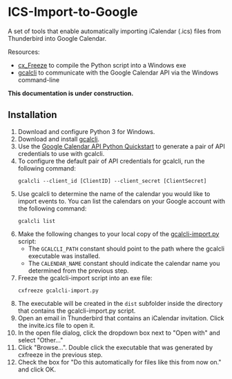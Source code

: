 
# ICS-Import-to-Google
A set of tools that enable automatically importing iCalendar (.ics) files from Thunderbird into Google Calendar.

Resources:

  - [cx_Freeze](https://marcelotduarte.github.io/cx_Freeze/) to compile the Python script into a Windows exe
 - [gcalcli](https://github.com/insanum/gcalcli) to communicate with the Google Calendar API via the Windows command-line

**This documentation is under construction.**

## Installation

 1. Download and configure Python 3 for Windows.
 2. Download and install [gcalcli](https://github.com/insanum/gcalcli).
 3. Use the [Google Calendar API Python Quickstart](https://developers.google.com/calendar/quickstart/python#step_1_turn_on_the) to generate a pair of API credentials to use with gcalcli.
 4. To configure the default pair of API credentials for gcalcli, run the following command:
    ```
    gcalcli --client_id [ClientID] --client_secret [ClientSecret]
    ```
 5. Use gcalcli to determine the name of the calendar you would like to import events to. You can list the calendars on your Google account with the following command:
    ```
    gcalcli list
    ```
 6. Make the following changes to your local copy of the [gcalcli-import.py](./gcalcli-import.py) script:
	 - The `GCALCLI_PATH` constant should point to the path where the gcalcli executable was installed.
	 - The `CALENDAR_NAME` constant should indicate the calendar name you determined from the previous step.
 7. Freeze the gcalcli-import script into an exe file:
    ```
    cxfreeze gcalcli-import.py
    ```
 8. The executable will be created in the `dist` subfolder inside the directory that contains the gcalcli-import.py script.
 9. Open an email in Thunderbird that contains an iCalendar invitation. Click the invite.ics file to open it.
 10. In the open file dialog, click the dropdown box next to "Open with" and select "Other..."
 11. Click "Browse...". Double click the executable that was generated by cxfreeze in the previous step.
 12. Check the box for "Do this automatically for files like this from now on." and click OK.
